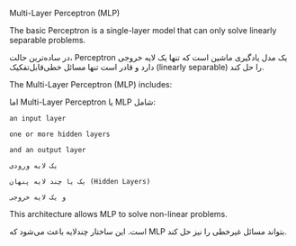 
 Multi-Layer Perceptron (MLP)

The basic Perceptron is a single-layer model that can only solve linearly separable problems.


در ساده‌ترین حالت، Perceptron یک مدل یادگیری ماشین است که تنها یک لایه خروجی دارد و قادر است تنها مسائل خطی‌قابل‌تفکیک (linearly separable) را حل کند.


The Multi-Layer Perceptron (MLP) includes:


اما Multi-Layer Perceptron یا MLP شامل:

    an input layer

    one or more hidden layers

    and an output layer

    یک لایه ورودی

    یک یا چند لایه پنهان (Hidden Layers)

    و یک لایه خروجی

This architecture allows MLP to solve non-linear problems.

است. این ساختار چندلایه باعث می‌شود که MLP بتواند مسائل غیرخطی را نیز حل کند.






